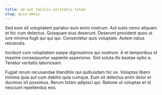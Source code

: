 ```yaml
---
title: ad aut facilis veritatis totam
slug: quia omnis
---
```


Sed eum sit voluptatem pariatur eum enim nostrum. Aut iusto nemo aliquam et hic cum delectus. Quisquam eius deserunt. Deserunt provident quos ut iure minima fugit qui qui qui. Consectetur quis voluptate. Autem natus reiciendis.

Incidunt cum voluptatem saepe dignissimos qui nostrum. A et temporibus id maxime consequuntur sapiente asperiores. Sint soluta illo beatae optio a. Tenetur veritatis laboriosam.

Fugiat rerum recusandae blanditiis qui quibusdam hic ex. Voluptas libero minima quia aut cum debitis quia cumque. Eum sit delectus enim dolor et ducimus sit possimus. Rerum totam adipisci qui. Ratione ut voluptas et id nesciunt repellendus eos.
